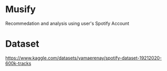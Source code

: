 # Musify
Recommedation and analysis using user's Spotify Account
# Dataset
https://www.kaggle.com/datasets/yamaerenay/spotify-dataset-19212020-600k-tracks
